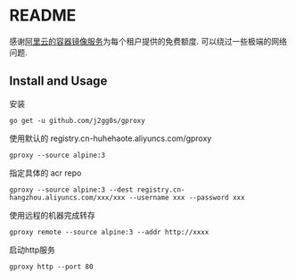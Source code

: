 # README

感谢[阿里云的容器镜像服务](https://help.aliyun.com/document_detail/64340.html?spm=a2c4g.11186623.6.550.704d33deS6pChu)为每个租户提供的免费额度.
可以绕过一些极端的网络问题.

## Install and Usage
安装

``go get -u github.com/j2gg0s/gproxy``

使用默认的 registry.cn-huhehaote.aliyuncs.com/gproxy

``gproxy --source alpine:3``

指定具体的 acr repo

``gproxy --source alpine:3 --dest registry.cn-hangzhou.aliyuncs.com/xxx/xxx --username xxx --password xxx``

使用远程的机器完成转存

``gproxy remote --source alpine:3 --addr http://xxxx``

启动http服务

``gproxy http --port 80``
